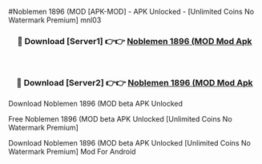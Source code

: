 #Noblemen 1896 (MOD [APK-MOD] - APK Unlocked - [Unlimited Coins No Watermark Premium] mnl03



<div align="center">

<h3>🔴 Download [Server1] 👉👉 <a href="https://momento.my/?title=Noblemen_1896_(MOD">Noblemen 1896 (MOD Mod Apk</a></h3><br>

<h3>🔴 Download [Server2] 👉👉 <a href="https://momento.my/?title=Noblemen_1896_(MOD">Noblemen 1896 (MOD Mod Apk</a></h3>
</div>



Download Noblemen 1896 (MOD beta APK Unlocked

Free Noblemen 1896 (MOD beta APK Unlocked [Unlimited Coins No Watermark Premium]

Download Noblemen 1896 (MOD beta APK Unlocked [Unlimited Coins No Watermark Premium] Mod For Android
